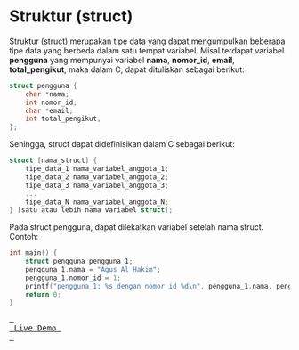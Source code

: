 # Struktur (struct)
Struktur (struct) merupakan tipe data yang dapat mengumpulkan beberapa tipe data yang berbeda dalam satu tempat variabel. Misal terdapat variabel **pengguna** yang mempunyai variabel **nama**, **nomor_id**, **email**, **total_pengikut**, maka dalam C, dapat dituliskan sebagai berikut:

```c++
struct pengguna {
    char *nama;
    int nomor_id;
    char *email;
    int total_pengikut;
};
```

Sehingga, struct dapat didefinisikan dalam C sebagai berikut:

```c++
struct [nama_struct] {
    tipe_data_1 nama_variabel_anggota_1;
    tipe_data_2 nama_variabel_anggota_2;
    tipe_data_3 nama_variabel_anggota_3;
    ...
    tipe_data_N nama_variabel_anggota_N;
} [satu atau lebih nama variabel struct];
```

Pada struct pengguna, dapat dilekatkan variabel setelah nama struct. Contoh:

```c++
int main() {
    struct pengguna pengguna_1;
    pengguna_1.nama = "Agus Al Hakim";
    pengguna_1.nomor_id = 1;
    printf("pengguna 1: %s dengan nomor id %d\n", pengguna_1.nama, pengguna_1.nomor_id);
    return 0;
}
```

[<kbd> <br> Live Demo <br> </kbd>](https://ide.geeksforgeeks.org/C3iZKSlWOp)
